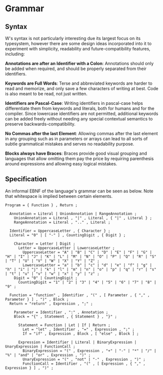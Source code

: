 # Grammar
## Syntax
W's syntax is not particularly interesting due its largest focus on its typesystem, however there are some design ideas incorporated into it to experiment with simplicity, readability and future-compatibility features, including:

**Annotations are after an Identifier with a Colon**: Annotations should only be added when required, and should be properly separated from their identifiers.

**Keywords are Full Words**: Terse and abbreviated keywords are harder to read and memorize, and only save a few characters of writing at best. Code is also meant to be read, not just written.

**Identifiers are Pascal-Case**: Writing identifiers in pascal-case helps differentiate them from keywords and literals, both for humans and for the compiler. Since lowercase identifiers are not permitted, additional keywords can be added freely without needing any special contextual semantics to preserve backwards-compatibility.

**No Commas after the last Element**: Allowing commas after the last element in any grouping such as in parameters or arrays can lead to all sorts of subtle grammatical mistakes and serves no readability purpose.

**Blocks always have Braces**: Braces provide good visual grouping and languages that allow omitting them pay the price by requiring parenthesis around expressions and allowing easy logical mistakes.

## Specification
An informal EBNF of the language's grammar can be seen as below. Note that whitespace is implied between certain elements.

```ebnf
Program = { Function } , Return ;

  Annotation = Literal | UnionAnnotation | RangeAnnotation ;
    UnionAnnotation = Literal , "|" , Literal , { "|" , Literal } ;
    RangeAnnotation = Literal , ".." , Literal ;

  Identifier = UppercaseLetter , { Character } ;
  Literal = "0" | [ "-" ] , CountingDigit , { Digit } ;

    Character = Letter | Digit ;
      Letter = UppercaseLetter | LowercaseLetter ;
        UppercaseLetter = "A" | "B" | "C" | "D" | "E" | "F" | "G" | "H" | "I" | "J" | "K" | "L" | "M" | "N" | "O" | "P" | "Q" | "R" | "S" | "T" | "U" | "V" | "W" | "X" | "Y" | "Z" ;
        LowercaseLetter = "a" | "b" | "c" | "d" | "e" | "f" | "g" | "h" | "i" | "j" | "k" | "l" | "m" | "n" | "o" | "p" | "q" | "r" | "s" | "t" | "u" | "v" | "w" | "x" | "y" | "z" ;
    Digit = "0" | CountingDigit ;
      CountingDigit = "1" | "2" | "3" | "4" | "5" | "6" | "7" | "8" | "9" ;

  Function = "function" , Identifier , "(" , [ Parameter , { "," , Parameter } ] , ")" , Block ;
  Return = "return" , Expression , ";" ;

    Parameter = Identifier , ":" , Annotation ;
    Block = "{" , Statement , { Statement } , "}" ;

      Statement = Function | Let | If | Return ;
        Let = "let" , Identifier , "=" , Expression , ";" ;
        If = "if" , Expression , Block , [ "else" , Block ] ;

      Expression = Identifier | Literal | BinaryExpression | UnaryExpression | FunctionCall ;
        BinaryExpression = "(" , Expression , "+" | "-" | "*" | "/" | "%" | "and" | "or" , Expression , ")" ;
        UnaryExpression = "(" , "not" | "-" , Expression , ")" ;
        FunctionCall = Identifier , "(" , [ Expression , { "," , Expression } ] , ")" ;
```
